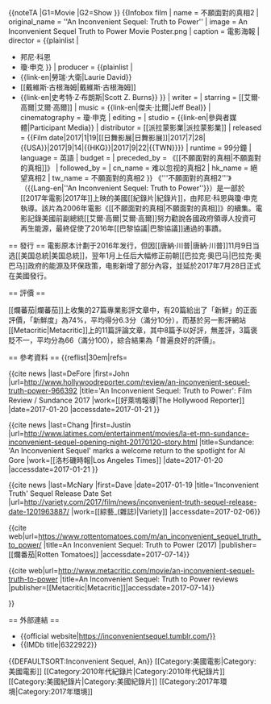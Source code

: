 {{noteTA
|G1=Movie
|G2=Show
}}
{{Infobox film
| name           = 不願面對的真相2
| original_name  = ''An Inconvenient Sequel: Truth to Power''
| image          = An Inconvenient Sequel Truth to Power Movie Poster.png
| caption        = 電影海報
| director       = {{plainlist |
* 邦尼·科恩
* 瓊·申克
}}
| producer       = {{plainlist |
* {{link-en|勞瑞·大衛|Laurie David}}
* [[戴維斯·古根海姆|戴維斯·古根海姆]]
* {{link-en|史考特·Z·布朗斯|Scott Z. Burns}}
}}
| writer         =
| starring       = [[艾爾·高爾|艾爾·高爾]]
| music          = {{link-en|傑夫·比爾|Jeff Beal}}
| cinematography = 瓊·申克
| editing        = 
| studio         = {{link-en|參與者媒體|Participant Media}}
| distributor    = [[派拉蒙影業|派拉蒙影業]]
| released       = {{Film date|2017|1|19|[[日舞影展|日舞影展]]|2017|7|28|{{USA}}|2017|9|14|{{HKG}}|2017|9|22|{{TWN}}}}
| runtime        = 99分鐘<ref name="runtime"/>
| language       = 英語
| budget         =
| preceded_by    = 《[[不願面對的真相|不願面對的真相]]》
| followed_by    = 
| cn_name        = 难以忽视的真相2
| hk_name        = 絕望真相2
| tw_name        = 不願面對的真相2
}}
《'''不願面對的真相2'''》（{{Lang-en|''An Inconvenient Sequel: Truth to Power''}}）是一部於[[2017年電影|2017年]]上映的美國[[紀錄片|紀錄片]]，由邦尼·科恩與瓊·申克執導。該片為2006年電影《[[不願面對的真相|不願面對的真相]]》的續集。電影記錄美國前副總統[[艾爾·高爾|艾爾·高爾]]努力勸說各國政府領導人投資可再生能源，最終促使了2016年[[巴黎協議|巴黎協議]]通過的事蹟<ref name="LAT"/>。

== 發行 ==
電影原本计劃于2016年发行，但因[[唐納·川普|唐納·川普]]11月9日当选[[美国总統|美国总統]]，翌年1月上任后大幅修正前朝[[巴拉克·奧巴马|巴拉克·奧巴马]]政府的能源及环保政策，电影新增了部分內容，並延於2017年7月28日正式在美國發行<ref name="Release"/>。

== 評價 ==

[[爛蕃茄|爛蕃茄]]上收集的27篇專業影評文章中，有20篇給出了「新鮮」的正面評價，「新鮮度」為74%，平均得分6.3分（滿分10分）<ref name="RT"/>，而基於另一影評網站[[Metacritic|Metacritic]]上的11篇評論文章，其中8篇予以好評，無差評，3篇褒貶不一，平均分為66（滿分100），綜合結果為「普遍良好的評價」<ref name="Metacritic"/>。

== 參考資料 ==
{{reflist|30em|refs=

<ref name="runtime">{{cite news |last=DeFore |first=John |url=http://www.hollywoodreporter.com/review/an-inconvenient-sequel-truth-power-966392 |title='An Inconvenient Sequel: Truth to Power': Film Review / Sundance 2017 |work=[[好萊塢報導|The Hollywood Reporter]] |date=2017-01-20 |accessdate=2017-01-21 }}</ref>

<ref name="LAT">{{cite news |last=Chang |first=Justin |url=http://www.latimes.com/entertainment/movies/la-et-mn-sundance-inconvenient-sequel-opening-night-20170120-story.html |title=Sundance: 'An Inconvenient Sequel' marks a welcome return to the spotlight for Al Gore |work=[[洛杉磯時報|Los Angeles Times]] |date=2017-01-20 |accessdate=2017-01-21 }}</ref>

<ref name="Release">{{cite news |last=McNary |first=Dave |date=2017-01-19 |title='Inconvenient Truth' Sequel Release Date Set |url=http://variety.com/2017/film/news/inconvenient-truth-sequel-release-date-1201963887/ |work=[[綜藝_(雜誌)|Variety]] |accessdate=2017-02-06}}</ref>

<ref name="RT">{{cite web|url=https://www.rottentomatoes.com/m/an_inconvenient_sequel_truth_to_power/ |title=An Inconvenient Sequel: Truth to Power (2017) |publisher=[[爛番茄|Rotten Tomatoes]] |accessdate=2017-07-14}}</ref>

<ref name="Metacritic">{{cite web|url=http://www.metacritic.com/movie/an-inconvenient-sequel-truth-to-power |title=An Inconvenient Sequel: Truth to Power reviews |publisher=[[Metacritic|Metacritic]]|accessdate=2017-07-14}}</ref>

}}

== 外部連結 ==
* {{official website|https://inconvenientsequel.tumblr.com/}}
* {{IMDb title|6322922}}

{{DEFAULTSORT:Inconvenient Sequel, An}}
[[Category:美國電影|Category:美國電影]]
[[Category:2010年代紀錄片|Category:2010年代紀錄片]]
[[Category:美國紀錄片|Category:美國紀錄片]]
[[Category:2017年環境|Category:2017年環境]]